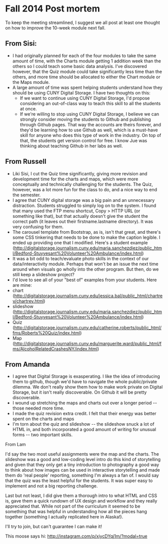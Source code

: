 # Fall 2014 Post mortem

To keep the meeting streamlined, I suggest we all post at least one thought on how to improve the 10-week module next fall.

## From Sisi:
- I had originally planned for each of the four modules to take the same amount of time, with the Charts module getting 1 addition week than the others so I could teach some basic data analysis. I've discovered however, that the Quiz module could take significantly less time than the others, and more time should be allocated to either the Chart module or the Maps module.
- A large amount of time was spent helping students understand how they should be using CUNY Digital Storage. I have two thoughts on this:
  - If we want to continue using CUNY Digital Storage, I'd propose considering an out-of-class way to teach this skill to all the students at once.
  - If we're willing to stop using CUNY Digital Storage, I believe we can strongly consider moving the students to Github and publishing through Github pages. That way the accounts are theirs forever, and they'd be learning how to use Github as well, which is a must-have skill for anyone who does this type of work in the industry. On top of that, the students get version control for free. I know Jue was thinking about teaching Github in her labs as well.


## From Russell
- Liki Sisi, I cut the Quiz time significantly, giving more revision and development time for the charts and maps, which were more conceptually and technically challenging for the students. The Quiz, however, was a lot more fun for the class to do, and a nice way to end the semester.
- I agree that CUNY digital storage was a big pain and an unnecessary distraction. Students struggled to simply log on to the system. I found that many used the FTP menu shortcut, Copy > HTTP URL (or something like that), but that actually doesn't give the student the correct path (it leaves out their firstname.lastname directory). It was very confusing for them.
- The carousel template from Bootstrap, as is, isn't that great, and there's some CSS tinkering that needs to be done to make the caption legible. I ended up providing one that I modified. Here's a student example (http://digitalstorage.journalism.cuny.edu/maria.sanchezdiez/public_html/Bedford-Stuyvesant%20Volunteer%20Ambulance/index.html)
- It was a bit odd to teach/evaluate photo skills in the context of our data/interactivity module. Perhaps that won't be an issue the next time around when visuals go wholly into the other program. But then, do we still keep a slideshow project?
- I'd love to see all of your "best of" examples from your students. Here are mine:
- chart (http://digitalstorage.journalism.cuny.edu/jessica.bal/public_html/chartrev/chartrev.html)
- slideshow (http://digitalstorage.journalism.cuny.edu/maria.sanchezdiez/public_html/Bedford-Stuyvesant%20Volunteer%20Ambulance/index.html)
- Quiz (http://digitalstorage.journalism.cuny.edu/catherine.roberts/public_html/fms/Roberts%20Quiz/index.html)
- Map (http://digitalstorage.journalism.cuny.edu/marguerite.ward/public_html/fms/AlcoholRelatedCrashesNY/index.html)

## From Amanda
- I agree that Digital Storage is exasperating. I like the idea of introducing them to github, though we'd have to navigate the whole public/private dilemma. We don't really show them how to make work private on Digital Storage, but it isn't really discoverable. On Github it will be pretty discoverable.
- I wound up stretching the maps and charts out over a longer period -- those needed more time.
- I made the quiz revision extra credit. I felt that their energy was better spent on the charts and maps
- I'm torn about the quiz and slideshow -- the slideshow snuck a lot of HTML in, and both incorporated a good amount of writing for unusual forms -- two important skills. 

From Lam

I'd say the two most useful assignments were the map and the charts. The
slideshow was a good and low-coding level intro do this kind of
storytelling and given that they only get a tiny introduction to
photography a good way to think about how images can be used in interactive
storytelling and made them do 'real people' reporting, something I'm always
a fan of. I would say that the quiz was the least helpful for the students.
It was super easy to implement and not a big reporting challenge.

Last but not least, I did give them a thorough intro to what HTML and CSS
is, gave them a quick rundown of UX design and workflow and they really
appreciated that. While not part of the curriculum it seemed to be
something that was helpful in understanding how all the pieces hang
together (something I actually replicated here in Alaska!).

I'll try to join, but can't guarantee I can make it!

This moose says hi: http://instagram.com/p/xiycDYqj1m/?modal=true

